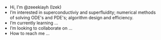 - Hi, I’m @zeeekiayh (Izek)
- I’m interested in superconductiviy and superfluidity; numerical methods of solving ODE's and PDE's; algorithm design and efficiency.
- I’m currently learning ...
- I’m looking to collaborate on ...
- How to reach me ...
